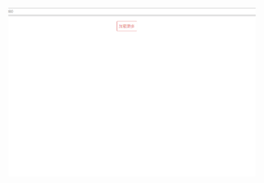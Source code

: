 ![对于一定时间段的连续的函数调用，只让其执行一次](https://raw.githubusercontent.com/peaceChierdo/demo/master/%E5%87%BD%E6%95%B0%E9%98%B2%E6%8A%96/picForREADME/loadmore.gif)